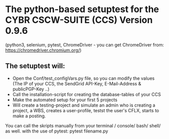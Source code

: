#  The python-based setuptest for the CYBR CSCW-SUITE (CCS) Version 0.9.6 
 (python3, selenium, pytest, ChromeDriver - you can get ChromeDriver from: https://chromedriver.chromium.org/)
 
## The setuptest will:
  * Open the Conf/test_configVars.py file, so you can modify the values (The IP of your CCS, the SendGrid API-Key, E-Mail-Address & publicPGP-Key ..)
  * Call the installation-script for creating the database-tables of your CCS
  * Make the automated setup for your first 5 projects
  * Will create a testing-project and simulate an admin who is creating a project, a WBS, creates a user-profile, testst the user's CFLX, starts to make a posting. 

You can call the skripts manually from your terminal / console/ bash/ shell/ as well. with the use of pytest: pytest filename.py